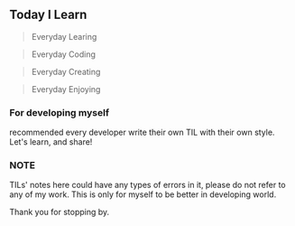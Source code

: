 ## Today I Learn
> Everyday Learing

> Everyday Coding

> Everyday Creating

> Everyday Enjoying 

### For developing myself

recommended every developer write their own TIL with their own style. Let's learn, and share!

### NOTE

TILs' notes here could have any types of errors in it, please do not refer to any of my work. This is only for myself to be better in developing world.

Thank you for stopping by.
